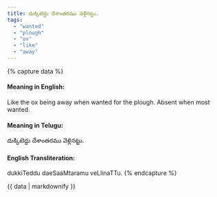 ```yaml
---
title: దుక్కిటెద్దు దేశాంతరము వెళ్లినట్టు.
tags:
  - "wanted"
  - "plough"
  - "ox"
  - "like"
  - "away"
---
```


{% capture data %}
#### Meaning in English:
Like the ox being away when wanted for the plough.
Absent when most wanted.

#### Meaning in Telugu:
దుక్కిటెద్దు దేశాంతరము వెళ్లినట్టు.

#### English Transliteration:
dukkiTeddu daeSaaMtaramu veLlinaTTu.
{% endcapture %}

{{ data | markdownify }}

